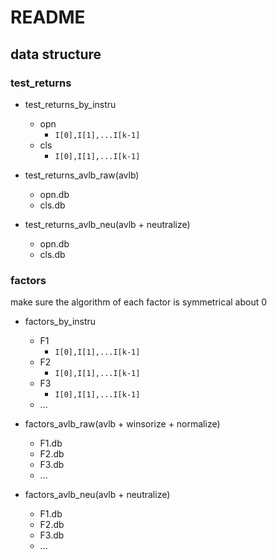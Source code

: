 # README

## data structure

### test_returns

+ test_returns_by_instru
    + opn
        + `I[0],I[1],...I[k-1]`
    + cls
        + `I[0],I[1],...I[k-1]`

+ test_returns_avlb_raw(avlb)
    + opn.db
    + cls.db

+ test_returns_avlb_neu(avlb + neutralize)
    + opn.db
    + cls.db

### factors

make sure the algorithm of each factor is symmetrical about 0

+ factors_by_instru
    + F1
        + `I[0],I[1],...I[k-1]`
    + F2
        + `I[0],I[1],...I[k-1]`
    + F3
        + `I[0],I[1],...I[k-1]`
    + ...

+ factors_avlb_raw(avlb + winsorize + normalize)
    + F1.db
    + F2.db
    + F3.db
    + ...

+ factors_avlb_neu(avlb + neutralize)
    + F1.db
    + F2.db
    + F3.db
    + ...
